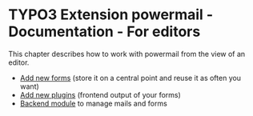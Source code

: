 # TYPO3 Extension powermail - Documentation - For editors

This chapter describes how to work with powermail from the view of an editor.

* [Add new forms](AddNewForms.md) (store it on a central point and reuse it as often you want)
* [Add new plugins](AddNewPlugins.md) (frontend output of your forms)
* [Backend module](BackendModule.md) to manage mails and forms
